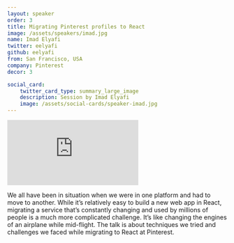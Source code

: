 ```yaml
---
layout: speaker
order: 3
title: Migrating Pinterest profiles to React
image: /assets/speakers/imad.jpg
name: Imad Elyafi
twitter: eelyafi
github: eelyafi
from: San Francisco, USA
company: Pinterest
decor: 3

social_card:
    twitter_card_type: summary_large_image
    description: Session by Imad Elyafi
    image: /assets/social-cards/speaker-imad.jpg
---
```



<div class="speaker-youtube">
    <iframe src="https://www.youtube.com/embed/dLmLNlLlHkM?rel=0" frameborder="0" allow="autoplay; encrypted-media" allowfullscreen></iframe>
</div>

We all have been in situation when we were in one platform and had to move to another. While it’s relatively easy to build a new web app in React, migrating a service that’s constantly changing and used by millions of people is a much more complicated challenge. It’s like changing the engines of an airplane while mid-flight. The talk is about techniques we tried and challenges we faced while migrating to React at Pinterest.
